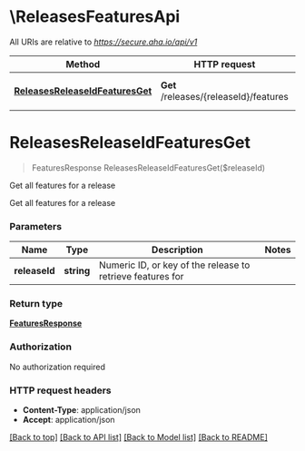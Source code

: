 # \ReleasesFeaturesApi

All URIs are relative to *https://secure.aha.io/api/v1*

Method | HTTP request | Description
------------- | ------------- | -------------
[**ReleasesReleaseIdFeaturesGet**](ReleasesFeaturesApi.md#ReleasesReleaseIdFeaturesGet) | **Get** /releases/{releaseId}/features | Get all features for a release


# **ReleasesReleaseIdFeaturesGet**
> FeaturesResponse ReleasesReleaseIdFeaturesGet($releaseId)

Get all features for a release

Get all features for a release


### Parameters

Name | Type | Description  | Notes
------------- | ------------- | ------------- | -------------
 **releaseId** | **string**| Numeric ID, or key of the release to retrieve features for | 

### Return type

[**FeaturesResponse**](FeaturesResponse.md)

### Authorization

No authorization required

### HTTP request headers

 - **Content-Type**: application/json
 - **Accept**: application/json

[[Back to top]](#) [[Back to API list]](../README.md#documentation-for-api-endpoints) [[Back to Model list]](../README.md#documentation-for-models) [[Back to README]](../README.md)

